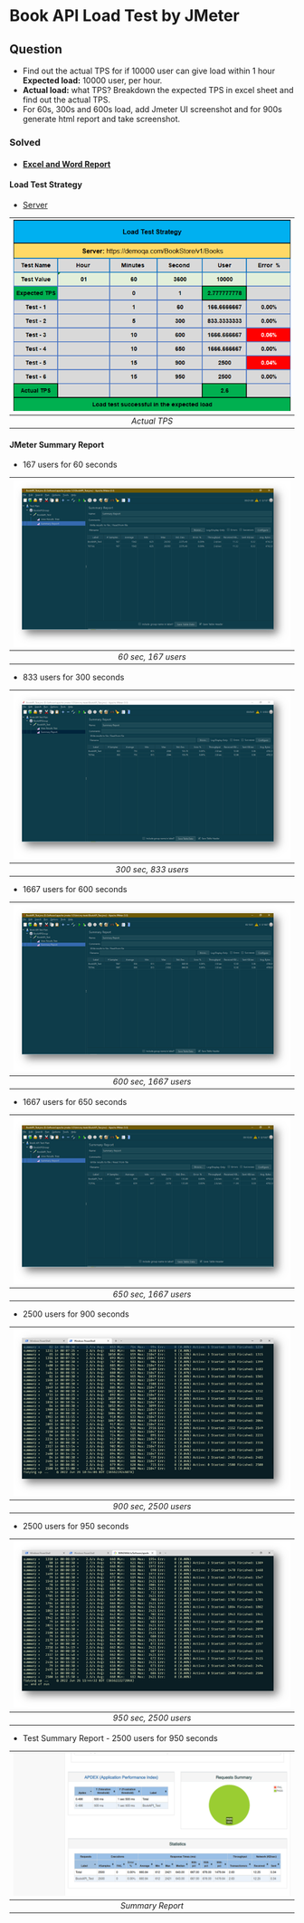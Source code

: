 # Book API Load Test by JMeter

## **Question**

- Find out the actual TPS for if 10000 user can give load within 1 hour **Expected load:** 10000 user, per hour.
- **Actual load:** what TPS? Breakdown the expected TPS in excel sheet and find out the actual TPS.
- For 60s, 300s and 600s load, add Jmeter UI screenshot and for 900s generate html report and take screenshot.

### **Solved**

- #### [**Excel and Word Report**](https://github.com/mnomanme/sweet-breakup-sqa/tree/main/03-JMeter-assignment-01/resources)

#### **Load Test Strategy**

- [Server](https://demoqa.com/BookStore/v1/Books)

| ![TPS Report](./Images/TPS_report.png) |
| :------------------------------------: |
|              _Actual TPS_              |

#### **JMeter Summary Report**

- 167 users for 60 seconds

| ![Test Case 1](./Images/test_01.png) |
| :----------------------------------: |
|         _60 sec, 167 users_          |

- 833 users for 300 seconds

| ![Test Case 2](./Images/test_02.png) |
| :----------------------------------: |
|         _300 sec, 833 users_         |

- 1667 users for 600 seconds

| ![Test Case 3](./Images/test_03.png) |
| :----------------------------------: |
|        _600 sec, 1667 users_         |

- 1667 users for 650 seconds

| ![Test Case 4](./Images/test_04.png) |
| :----------------------------------: |
|        _650 sec, 1667 users_         |

- 2500 users for 900 seconds

| ![Test Case 5](./Images/test_05_02.png) |
| :-------------------------------------: |
|          _900 sec, 2500 users_          |

- 2500 users for 950 seconds

| ![Test Case 6](./Images/test_06_02.png) |
| :-------------------------------------: |
|          _950 sec, 2500 users_          |

- Test Summary Report - 2500 users for 950 seconds

| ![Test Summary Report](./Images/reports.png) |
| :------------------------------------------: |
|               _Summary Report_               |
